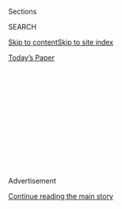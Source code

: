 <div id="app">

<div>

<div>

<div>

<div class="NYTAppHideMasthead css-1q2w90k e1suatyy0">

<div class="section css-ui9rw0 e1suatyy2">

<div class="css-eph4ug er09x8g0">

<div class="css-6n7j50">

</div>

<span class="css-1dv1kvn">Sections</span>

<div class="css-10488qs">

<span class="css-1dv1kvn">SEARCH</span>

</div>

[Skip to content](#site-content)[Skip to site
index](#site-index)

</div>

<div class="css-10698na e1huz5gh0">

</div>

</div>

<div id="masthead-bar-one" class="section hasLinks css-15hmgas e1csuq9d3">

<div class="css-uqyvli e1csuq9d0">

</div>

<div class="css-1uqjmks e1csuq9d1">

</div>

<div class="css-9e9ivx">

[](https://myaccount.nytimes.com/auth/login?response_type=cookie&client_id=vi)

</div>

<div class="css-1bvtpon e1csuq9d2">

[Today’s
Paper](https://www.nytimes.com/section/todayspaper)

</div>

</div>

</div>

</div>

<div data-aria-hidden="false">

<div id="site-content" data-role="main">

<div>

<div class="css-1aor85t" style="opacity:0.000000001;z-index:-1;visibility:hidden">

<div class="css-1hqnpie">

<div class="css-epjblv">

<span class="css-17xtcya">[Opinion](/section/opinion)</span><span class="css-x15j1o">|</span><span class="css-fwqvlz">The
One-State
Solution</span>

</div>

<div class="css-k008qs">

<div class="css-1iwv8en">

<span class="css-18z7m18"></span>

<div>

</div>

</div>

<span class="css-1n6z4y"></span>

<div class="css-1705lsu">

<div class="css-4xjgmj">

<div class="css-4skfbu" data-role="toolbar" data-aria-label="Social Media Share buttons, Save button, and Comments Panel with current comment count" data-testid="share-tools">

  - 
  - 
  - 
  - 
    
    <div class="css-6n7j50">
    
    </div>

  - 
  - 

</div>

</div>

</div>

</div>

</div>

</div>

<div id="NYT_TOP_BANNER_REGION" class="css-13pd83m">

</div>

<div id="top-wrapper" class="css-1sy8kpn">

<div id="top-slug" class="css-l9onyx">

Advertisement

</div>

[Continue reading the main
story](#after-top)

<div class="ad top-wrapper" style="text-align:center;height:100%;display:block;min-height:250px">

<div id="top" class="place-ad" data-position="top" data-size-key="top">

</div>

</div>

<div id="after-top">

</div>

</div>

<div id="sponsor-wrapper" class="css-1hyfx7x">

<div id="sponsor-slug" class="css-19vbshk">

Supported by

</div>

[Continue reading the main
story](#after-sponsor)

<div id="sponsor" class="ad sponsor-wrapper" style="text-align:center;height:100%;display:block">

</div>

<div id="after-sponsor">

</div>

</div>

<div class="css-v5btjw etb61u70">

<div class="css-v05ibm etb61u71">

[Opinion](/section/opinion)

</div>

</div>

Op-Ed Contributor

<div class="css-1vkm6nb ehdk2mb0">

# The One-State Solution

</div>

<div class="css-xt80pu e12qa4dv0">

<div class="css-18e8msd">

<div class="css-vp77d3 epjyd6m0">

<div class="css-1baulvz">

By <span class="css-1baulvz last-byline" itemprop="name">Muammar
Qaddafi</span>

</div>

</div>

  - Jan. 21,
    2009

  - 
    
    <div class="css-4xjgmj">
    
    <div class="css-d8bdto" data-role="toolbar" data-aria-label="Social Media Share buttons, Save button, and Comments Panel with current comment count" data-testid="share-tools">
    
      - 
      - 
      - 
      - 
        
        <div class="css-6n7j50">
        
        </div>
    
      - 
      - 
    
    </div>
    
    </div>

</div>

</div>

<div class="css-79elbk" data-testid="photoviewer-wrapper">

<div class="css-z3e15g" data-testid="photoviewer-wrapper-hidden">

</div>

<div class="css-1a48zt4 ehw59r15" data-testid="photoviewer-children">

![<span class="css-cnj6d5 e1z0qqy90" itemprop="copyrightHolder"><span class="css-1ly73wi e1tej78p0">Credit...</span><span><span>Fogelson-Lubliner</span></span></span>](https://static01.nyt.com/images/2009/01/22/opinion/22qaddafi.600.jpg?quality=75&auto=webp&disable=upscale)

</div>

</div>

<div class="section meteredContent css-1r7ky0e" name="articleBody" itemprop="articleBody">

<div class="css-1fanzo5 StoryBodyCompanionColumn">

<div class="css-53u6y8">

Tripoli, Libya

THE shocking level of the last wave of Israeli-Palestinian violence,
which ended with this weekend’s cease-fire, reminds us why a final
resolution to the so-called Middle East crisis is so important. It is
vital not just to break this cycle of destruction and injustice, but
also to deny the religious extremists in the region who feed on the
conflict an excuse to advance their own causes.

But everywhere one looks, among the speeches and the desperate
diplomacy, there is no real way forward. A just and lasting peace
between Israel and the Palestinians is possible, but it lies in the
history of the people of this conflicted land, and not in the tired
rhetoric of partition and two-state solutions.

Although it’s hard to realize after the horrors we’ve just witnessed,
the state of war between the Jews and Palestinians has not always
existed. In fact, many of the divisions between Jews and Palestinians
are recent ones. The very name “Palestine” was commonly used to describe
the whole area, even by the Jews who lived there, until 1948, when the
name “Israel” came into use.

Jews and Muslims are cousins descended from Abraham. Throughout the
centuries both faced cruel persecution and often found refuge with one
another. Arabs sheltered Jews and protected them after maltreatment at
the hands of the Romans and their expulsion from Spain in the Middle
Ages.

</div>

</div>

<div class="css-1fanzo5 StoryBodyCompanionColumn">

<div class="css-53u6y8">

The history of Israel/Palestine is not remarkable by regional standards
— a country inhabited by different peoples, with rule passing among
many tribes, nations and ethnic groups; a country that has withstood
many wars and waves of peoples from all directions. This is why it gets
so complicated when members of either party claims the right to assert
that it is *their* land.

The basis for the modern State of Israel is the persecution of the
Jewish people, which is undeniable. The Jews have been held captive,
massacred, disadvantaged in every possible fashion by the Egyptians, the
Romans, the English, the Russians, the Babylonians, the Canaanites and,
most recently, the Germans under Hitler. The Jewish people want and
deserve their homeland.

But the Palestinians too have a history of persecution, and they view
the coastal towns of Haifa, Acre, Jaffa and others as the land of their
forefathers, passed from generation to generation, until only a short
time ago.

Thus the Palestinians believe that what is now called Israel forms part
of their nation, even were they to secure the West Bank and Gaza. And
the Jews believe that the West Bank is Samaria and Judea, part of their
homeland, even if a Palestinian state were established there. Now, as
Gaza still smolders, calls for a two-state solution or partition
persist. But neither will work.

A two-state solution will create an unacceptable security threat to
Israel. An armed Arab state, presumably in the West Bank, would give
Israel less than 10 miles of strategic depth at its narrowest point.
Further, a Palestinian state in the West Bank and the Gaza Strip would
do little to resolve the problem of refugees. Any situation that keeps
the majority of Palestinians in refugee camps and does not offer a
solution within the historical borders of Israel/Palestine is not a
solution at all.

</div>

</div>

<div class="css-1fanzo5 StoryBodyCompanionColumn">

<div class="css-53u6y8">

For the same reasons, the older idea of partition of the West Bank into
Jewish and Arab areas, with buffer zones between them, won’t work. The
Palestinian-held areas could not accommodate all of the refugees, and
buffer zones symbolize exclusion and breed tension. Israelis and
Palestinians have also become increasingly intertwined, economically and
politically.

In absolute terms, the two movements must remain in perpetual war or a
compromise must be reached. The compromise is one state for all, an
“Isratine” that would allow the people in each party to feel that they
live in all of the disputed land and they are not deprived of any one
part of it.

A key prerequisite for peace is the right of return for Palestinian
refugees to the homes their families left behind in 1948. It is an
injustice that Jews who were not originally inhabitants of Palestine,
nor were their ancestors, can move in from abroad while Palestinians who
were displaced only a relatively short time ago should not be so
permitted.

It is a fact that Palestinians inhabited the land and owned farms and
homes there until recently, fleeing in fear of violence at the hands of
Jews after 1948 — violence that did not occur, but rumors of which led
to a mass exodus. It is important to note that the Jews did not forcibly
expel Palestinians. They were never “un-welcomed.” Yet only the full
territories of Isratine can accommodate all the refugees and bring about
the justice that is key to peace.

Assimilation is already a fact of life in Israel. There are more than
one million Muslim Arabs in Israel; they possess Israeli nationality and
take part in political life with the Jews, forming political parties. On
the other side, there are Israeli settlements in the West Bank. Israeli
factories depend on Palestinian labor, and goods and services are
exchanged. This successful assimilation can be a model for Isratine.

If the present interdependence and the historical fact of
Jewish-Palestinian coexistence guide their leaders, and if they can see
beyond the horizon of the recent violence and thirst for revenge toward
a long-term solution, then these two peoples will come to realize, I
hope sooner rather than later, that living under one roof is the only
option for a lasting peace.

</div>

</div>

</div>

<div>

</div>

<div>

</div>

<div>

</div>

<div>

<div id="bottom-wrapper" class="css-1ede5it">

<div id="bottom-slug" class="css-l9onyx">

Advertisement

</div>

[Continue reading the main
story](#after-bottom)

<div id="bottom" class="ad bottom-wrapper" style="text-align:center;height:100%;display:block;min-height:90px">

</div>

<div id="after-bottom">

</div>

</div>

</div>

</div>

</div>

## Site Index

<div>

</div>

## Site Information Navigation

  - [© <span>2020</span> <span>The New York Times
    Company</span>](https://help.nytimes.com/hc/en-us/articles/115014792127-Copyright-notice)

<!-- end list -->

  - [NYTCo](https://www.nytco.com/)
  - [Contact
    Us](https://help.nytimes.com/hc/en-us/articles/115015385887-Contact-Us)
  - [Work with us](https://www.nytco.com/careers/)
  - [Advertise](https://nytmediakit.com/)
  - [T Brand Studio](http://www.tbrandstudio.com/)
  - [Your Ad
    Choices](https://www.nytimes.com/privacy/cookie-policy#how-do-i-manage-trackers)
  - [Privacy](https://www.nytimes.com/privacy)
  - [Terms of
    Service](https://help.nytimes.com/hc/en-us/articles/115014893428-Terms-of-service)
  - [Terms of
    Sale](https://help.nytimes.com/hc/en-us/articles/115014893968-Terms-of-sale)
  - [Site
    Map](https://spiderbites.nytimes.com)
  - [Help](https://help.nytimes.com/hc/en-us)
  - [Subscriptions](https://www.nytimes.com/subscription?campaignId=37WXW)

</div>

</div>

</div>

</div>
